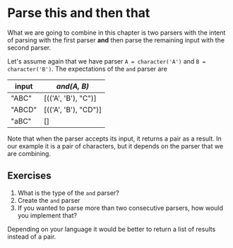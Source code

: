 # Parse this and then that
What we are going to combine in this chapter is two parsers with the intent of parsing with the first parser **and** then parse the remaining input with the second parser.

Let's assume again that we have parser `A = character('A')` and `B = character('B')`. The expectations of the `and` parser are

| input  | *and(A, B)*      |
|--------|----------------------|
| "ABC"  | [(('A', 'B'), "C")]  |
| "ABCD" | [(('A', 'B'), "CD")] |
| "aBC"  | []                   |

Note that when the parser accepts its input, it returns a pair as a result. In our example it is a pair of characters, but it depends on the parser that we are combining.

## Exercises
1. What is the type of the `and` parser?
2. Create the `and` parser
3. If you wanted to parse more than two consecutive parsers, how would you implement that?

Depending on your language it would be better to return a list of results instead of a pair. 